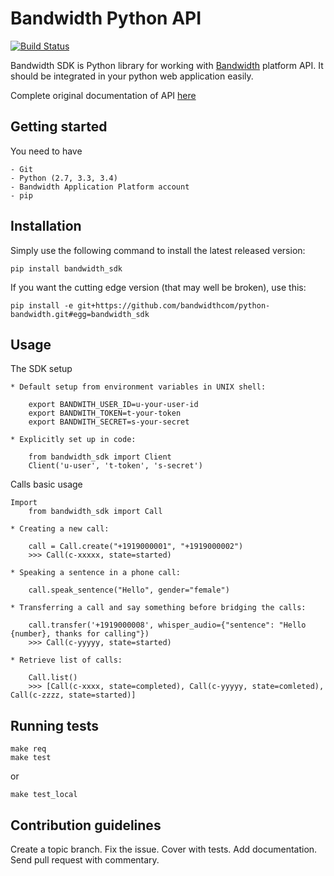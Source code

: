 # Bandwidth Python API

[![Build Status](https://travis-ci.org/bandwidthcom/python-bandwidth.svg?branch=master)](https://travis-ci.org/bandwidthcom/python-bandwidth)

Bandwidth SDK is Python library for working with [Bandwidth](https://catapult.inetwork.com/pages/home.jsf) platform API. 
It should be integrated in your python web application easily.

Complete original documentation of API [here](https://catapult.inetwork.com/docs/) 

## Getting started
You need to have 

	- Git
	- Python (2.7, 3.3, 3.4)
	- Bandwidth Application Platform account
	- pip 

## Installation
Simply use the following command to install the latest released version:
	
	pip install bandwidth_sdk

If you want the cutting edge version (that may well be broken), use this:

	pip install -e git+https://github.com/bandwidthcom/python-bandwidth.git#egg=bandwidth_sdk

## Usage

The SDK setup
	
	* Default setup from environment variables in UNIX shell:

	 	export BANDWITH_USER_ID=u-your-user-id
		export BANDWITH_TOKEN=t-your-token
		export BANDWITH_SECRET=s-your-secret

	* Explicitly set up in code: 

		from bandwidth_sdk import Client
		Client('u-user', 't-token', 's-secret')

Calls basic usage

	Import 
	    from bandwidth_sdk import Call

	* Creating a new call:

		call = Call.create("+1919000001", "+1919000002")
	    >>> Call(c-xxxxx, state=started)
    
    * Speaking a sentence in a phone call: 
    
    	call.speak_sentence("Hello", gender="female")

    * Transferring a call and say something before bridging the calls:

    	call.transfer('+1919000008', whisper_audio={"sentence": "Hello {number}, thanks for calling"})
    	>>> Call(c-yyyyy, state=started)

    * Retrieve list of calls:

    	Call.list()
    	>>> [Call(c-xxxx, state=completed), Call(c-yyyyy, state=comleted), Call(c-zzzz, state=started)]

## Running tests
	
	make req
	make test
or 

	make test_local


## Contribution guidelines

Create a topic branch. Fix the issue. Cover with tests. Add documentation. Send pull request with commentary.
